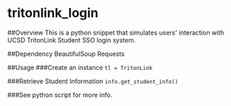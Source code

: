 # tritonlink_login

##Overview
This is a python snippet that simulates users' interaction with UCSD TritonLink Student SSO login system.

##Dependency
BeautifulSoup
Requests

##Usage
###Create an instance
`
tl = TritonLink
` 

###Retrieve Student Information
`
info.get_student_info()
`

###See python script for more info.
